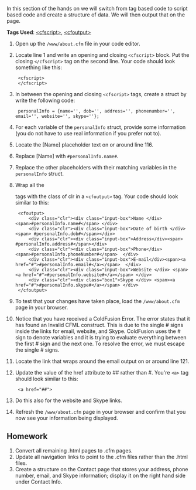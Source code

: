 In this section of the hands on we will switch from tag based code to script based code and create a structure of data. We will then output that on the page.

**Tags Used**: [\<cfscript>](http://help.adobe.com/en_US/ColdFusion/10.0/CFMLRef/WSc3ff6d0ea77859461172e0811cbec22c24-7ebf.html), [\<cfoutput>](http://help.adobe.com/en_US/ColdFusion/10.0/CFMLRef/WSc3ff6d0ea77859461172e0811cbec22c24-7ff6.html)

1. Open up the `/www/about.cfm` file in your code editor.
1. Locate line 1 and write an opening and closing `<cfscript>` block. Put the closing `</cfscript>` tag on the second line. Your code should look something like this:

        <cfscript>
        </cfscript>

1. In between the opening and closing `<cfscript>` tags, create a struct by write the following code:

        personalInfo = {name='', dob='', address='', phonenumber='', email='', website='', skype=''};

1. For each variable of the `personalInfo` struct, provide some information (you do not have to use real information if you prefer not to).
1. Locate the \[Name\] placeholder text on or around line 116.
1. Replace \[Name\] with `#personalInfo.name#`.
1. Replace the other placeholders with their matching variables in the `personalInfo` struct.
1. Wrap all the <div> tags with the class of clr in a `<cfoutput>` tag. Your code should look similar to this:

        <cfoutput>
            <div class="clr"><div class="input-box">Name </div><span>#personalInfo.name#</span> </div>
            <div class="clr"><div class="input-box">Date of birth </div><span> #personalInfo.dob#</span></div>
            <div class="clr"><div class="input-box">Address</div><span> #personalInfo.address#</span></div>
            <div class="clr"><div class="input-box">Phone</div> <span>#personalInfo.phoneNumber#</span>  </div>
            <div class="clr"><div class="input-box">E-mail</div><span><a href="#">#personalInfo.email#</a></span>  </div>
            <div class="clr"><div class="input-box">Website </div> <span><a href="#">#personalInfo.website#</a></span> </div>
            <div class="clr"><div class="box1">Skype </div> <span><a href="#">#personalInfo.skype#</a></span> </div>
        </cfoutput>

1. To test that your changes have taken place, load the `/www/about.cfm` page in your browser.
1. Notice that you have received a ColdFusion Error. The error states that it has found an Invalid CFML construct. This is due to the single # signs inside the links for email, website, and Skype. ColdFusion uses the # sign to denote variables and it is trying to evaluate everything between the first # sign and the next one. To resolve the error, we must escape the single # signs.
1. Locate the link that wraps around the email output on or around line 121.
1. Update the value of the href attribute to ## rather than #. You're `<a>` tag should look similar to this:

        <a href="##">

1. Do this also for the website and Skype links.
1. Refresh the `/www/about.cfm` page in your browser and confirm that you now see your information being displayed.

Homework
--------

1. Convert all remaining .html pages to .cfm pages.
1. Update all navigation links to point to the .cfm files rather than the .html files.
1. Create a structure on the Contact page that stores your address, phone number, email, and Skype information; display it on the right hand side under Contact Info.